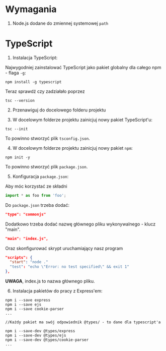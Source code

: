# Wymagania

1. Node.js dodane do zmiennej systemowej `path`

# TypeScript

1. Instalacja TypeScript:

Najwygodniej zainstalować TypeScript jako pakiet globalny dla całego npm - flaga `-g`:

```console
npm install -g typescript
```

Teraz sprawdź czy zadziałało poprzez

```console
tsc --version
```

2. Przenawiguj do docelowego folderu projektu

3. W docelowym folderze projektu zainicjuj nowy pakiet TypeScript'u:

```console
tsc --init
```

To powinno stworzyć plik `tsconfig.json`.

4. W docelowym folderze projektu zainicjuj nowy pakiet `npm`:

```console
npm init -y
```

To powinno stworzyć plik `package.json`.

5. Konfiguracja `package.json`:

Aby móc korzystać ze składni

```js
import * as foo from 'foo';
```

Do `package.json` trzeba dodać:

```json
"type": "commonjs"
```

Dodatkowo trzeba dodać nazwę głównego pliku wykonywalnego - klucz "main".

```json
"main": "index.js",
```

Oraz skonfigurować skrypt uruchamiający nasz program

```json
"scripts": {
  "start": "node ."
  "test": "echo \"Error: no test specified\" && exit 1"
},
```

**UWAGA**, index.js to nazwa głównego pliku.

6. Instalacja pakietów do pracy z Express'em:


```
npm i --save express
npm i --save ejs
npm i --save cookie-parser
...

//Każdy pakiet ma swój odpowiednik @types/ - to dane dla typescript'a

npm i --save-dev @types/express
npm i --save-dev @types/ejs
npm i --save-dev @types/cookie-parser
...
```
